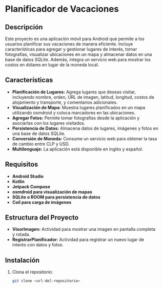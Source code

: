 # Planificador de Vacaciones

## Descripción

Este proyecto es una aplicación móvil para Android que permite a los usuarios planificar sus vacaciones de manera eficiente. Incluye características para agregar y gestionar lugares de interés, tomar fotografías, visualizar ubicaciones en un mapa y almacenar datos en una base de datos SQLite. Además, integra un servicio web para mostrar los costos en dólares en lugar de la moneda local.

## Características

- **Planificación de Lugares:** Agrega lugares que deseas visitar, incluyendo nombre, orden, URL de imagen, latitud, longitud, costos de alojamiento y transporte, y comentarios adicionales.
- **Visualización de Mapa:** Muestra lugares planificados en un mapa utilizando osmdroid y coloca marcadores en las ubicaciones.
- **Agregar Fotos:** Permite tomar fotografías desde la aplicación y asociarlas con los lugares visitados.
- **Persistencia de Datos:** Almacena datos de lugares, imágenes y fotos en una base de datos SQLite.
- **Conversión de Moneda:** Consume un servicio web para obtener la tasa de cambio entre CLP y USD.
- **Multilenguaje:** La aplicación está disponible en inglés y español.

## Requisitos

- **Android Studio**
- **Kotlin**
- **Jetpack Compose**
- **osmdroid para visualización de mapas**
- **SQLite o ROOM para persistencia de datos**
- **Coil para carga de imágenes**

## Estructura del Proyecto

- **VisorImagen:** Actividad para mostrar una imagen en pantalla completa y rotada.
- **RegistrarPlanificador:** Actividad para registrar un nuevo lugar de interés con datos y fotos.

## Instalación

1. Clona el repositorio:
   ```sh
   git clone <url-del-repositorio>

